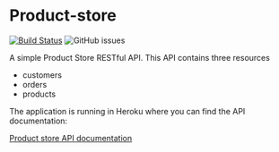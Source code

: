 # Product-store

[![Build Status](https://travis-ci.org/FellRamos/Product-store.svg?branch=master)](https://travis-ci.org/FellRamos/Product-store)
![GitHub issues](https://img.shields.io/github/issues/FellRamos/Product-store.svg)

A simple Product Store RESTful API. This API contains three resources 
* customers
* orders
* products

The application is running in Heroku where you can find the API documentation:

[Product store API documentation](https://fell-product-store.herokuapp.com/)
